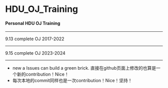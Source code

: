 # HDU_OJ_Training
#### Personal HDU OJ Training

---

9.13 complete OJ 2017-2022

---
9.15 complete OJ 2023-2024

---

- new a Issues can build a green brick.
直接在github页面上修改的也算是一个新的contribution！Nice！
- 每次本地的commit同样也是一次contribution！Nice！坚持！
